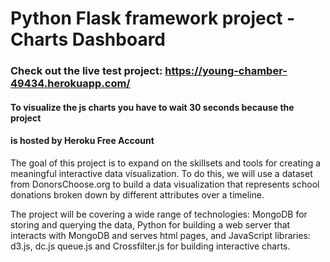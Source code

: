 # Python Flask framework project - Charts Dashboard

### Check out the live test project: https://young-chamber-49434.herokuapp.com/
#### To visualize the js charts you have to wait 30 seconds because the project 
#### is hosted by Heroku Free Account

The goal of this project is to expand on the skillsets and tools for creating a
meaningful interactive data visualization. 
To do this, we will use a dataset from DonorsChoose.org to build a data visualization that
represents school donations broken down by different attributes over a timeline.

The project will be covering a wide range of technologies: MongoDB for storing and
querying the data, Python for building a web server that interacts with MongoDB
and serves html pages, and JavaScript libraries: d3.js, dc.js queue.js and
Crossfilter.js for building interactive charts.